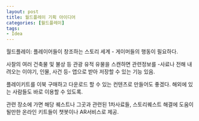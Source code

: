 ```yaml
---
layout: post
title: 월드플레이 기획 아이디어
categories: [월드플레이]
tags: 
- Idea
---
```


월드플레이: 플레이어들이 창조하는 스토리 세계 - 게이머들의 행동이 필요하다.

사찰의 여러 건축물 및 불상 등 관광 유적 유물을 스캔하면 관련정보를 -사료나 전해 내려오는 이야기, 인물, 사건 등- 앱으로 받아 저장할 수 있는 기능 있음.

플레이키트를 이북 구매하고 다운로드 할 수 있는 컨텐츠로 만들어도 좋겠다. 해외에 있는 사람들도 바로 이용할 수 있도록.

관련 장소에 가면 해당 퀘스트나 그곳과 관련된 1차사료들, 스토리퀘스트 해결에 도움이 될만한 온라인 키트들이 챗봇이나 AR서비스로 제공.

